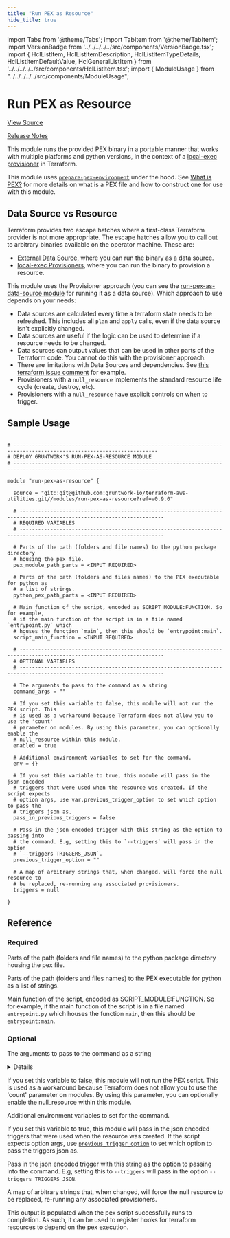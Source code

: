 ```yaml
---
title: "Run PEX as Resource"
hide_title: true
---
```


import Tabs from '@theme/Tabs';
import TabItem from '@theme/TabItem';
import VersionBadge from '../../../../../src/components/VersionBadge.tsx';
import { HclListItem, HclListItemDescription, HclListItemTypeDetails, HclListItemDefaultValue, HclGeneralListItem } from '../../../../../src/components/HclListItem.tsx';
import { ModuleUsage } from "../../../../../src/components/ModuleUsage";

<VersionBadge repoTitle="Terraform Utility Modules" version="0.9.0" />

# Run PEX as Resource

<a href="https://github.com/gruntwork-io/terraform-aws-utilities/tree/main/modules/run-pex-as-resource" className="link-button" title="View the source code for this module in GitHub.">View Source</a>

<a href="https://github.com/gruntwork-io/terraform-aws-utilities/releases?q=" className="link-button" title="Release notes for only the service catalog versions which impacted this service.">Release Notes</a>

This module runs the provided PEX binary in a portable manner that works with multiple platforms and python versions, in
the context of a [local-exec provisioner](https://www.terraform.io/docs/provisioners/local-exec.html) in Terraform.

This module uses [`prepare-pex-environment`](https://github.com/gruntwork-io/terraform-aws-utilities/tree/main/modules/prepare-pex-environment) under the hood. See [What is
PEX?](https://github.com/gruntwork-io/terraform-aws-utilities/tree/main/modules/prepare-pex-environment/README.md#what-is-pex) for more details on what is a PEX file and how to construct one
for use with this module.

## Data Source vs Resource

Terraform provides two escape hatches where a first-class Terraform provider is not more appropriate. The escape hatches
allow you to call out to arbitrary binaries available on the operator machine. These are:

*   [External Data Source](https://www.terraform.io/docs/providers/external/data_source.html), where you can run the
    binary as a data source.
*   [local-exec Provisioners](https://www.terraform.io/docs/provisioners/local-exec.html), where you can run the binary to
    provision a resource.

This module uses the Provisioner approach (you can see the [run-pex-as-data-source module](https://github.com/gruntwork-io/terraform-aws-utilities/tree/main/modules/run-pex-as-data-source)
for running it as a data source). Which approach to use depends on your needs:

*   Data sources are calculated every time a terraform state needs to be refreshed. This includes all `plan` and `apply`
    calls, even if the data source isn't explicitly changed.
*   Data sources are useful if the logic can be used to determine if a resource needs to be changed.
*   Data sources can output values that can be used in other parts of the Terraform code. You cannot do this with the
    provisioner approach.
*   There are limitations with Data Sources and dependencies. See [this terraform issue
    comment](https://github.com/hashicorp/terraform/issues/10603#issuecomment-265777128) for example.
*   Provisioners with a `null_resource` implements the standard resource life cycle (create, destroy, etc).
*   Provisioners with a `null_resource` have explicit controls on when to trigger.

## Sample Usage

<ModuleUsage>

```hcl title="main.tf"

# ---------------------------------------------------------------------------------------------------------------------
# DEPLOY GRUNTWORK'S RUN-PEX-AS-RESOURCE MODULE
# ---------------------------------------------------------------------------------------------------------------------

module "run-pex-as-resource" {

  source = "git::git@github.com:gruntwork-io/terraform-aws-utilities.git//modules/run-pex-as-resource?ref=v0.9.0"

  # ---------------------------------------------------------------------------------------------------------------------
  # REQUIRED VARIABLES
  # ---------------------------------------------------------------------------------------------------------------------

  # Parts of the path (folders and file names) to the python package directory
  # housing the pex file.
  pex_module_path_parts = <INPUT REQUIRED>

  # Parts of the path (folders and files names) to the PEX executable for python as
  # a list of strings.
  python_pex_path_parts = <INPUT REQUIRED>

  # Main function of the script, encoded as SCRIPT_MODULE:FUNCTION. So for example,
  # if the main function of the script is in a file named `entrypoint.py` which
  # houses the function `main`, then this should be `entrypoint:main`.
  script_main_function = <INPUT REQUIRED>

  # ---------------------------------------------------------------------------------------------------------------------
  # OPTIONAL VARIABLES
  # ---------------------------------------------------------------------------------------------------------------------

  # The arguments to pass to the command as a string
  command_args = ""

  # If you set this variable to false, this module will not run the PEX script. This
  # is used as a workaround because Terraform does not allow you to use the 'count'
  # parameter on modules. By using this parameter, you can optionally enable the
  # null_resource within this module.
  enabled = true

  # Additional environment variables to set for the command.
  env = {}

  # If you set this variable to true, this module will pass in the json encoded
  # triggers that were used when the resource was created. If the script expects
  # option args, use var.previous_trigger_option to set which option to pass the
  # triggers json as.
  pass_in_previous_triggers = false

  # Pass in the json encoded trigger with this string as the option to passing into
  # the command. E.g, setting this to `--triggers` will pass in the option
  # `--triggers TRIGGERS_JSON`.
  previous_trigger_option = ""

  # A map of arbitrary strings that, when changed, will force the null resource to
  # be replaced, re-running any associated provisioners.
  triggers = null

}

```

</ModuleUsage>




## Reference

<Tabs>
<TabItem value="inputs" label="Inputs" default>

### Required

<HclListItem name="pex_module_path_parts" requirement="required" type="list(string)">
<HclListItemDescription>

Parts of the path (folders and file names) to the python package directory housing the pex file.

</HclListItemDescription>
</HclListItem>

<HclListItem name="python_pex_path_parts" requirement="required" type="list(string)">
<HclListItemDescription>

Parts of the path (folders and files names) to the PEX executable for python as a list of strings.

</HclListItemDescription>
</HclListItem>

<HclListItem name="script_main_function" requirement="required" type="string">
<HclListItemDescription>

Main function of the script, encoded as SCRIPT_MODULE:FUNCTION. So for example, if the main function of the script is in a file named `entrypoint.py` which houses the function `main`, then this should be `entrypoint:main`.

</HclListItemDescription>
</HclListItem>

### Optional

<HclListItem name="command_args" requirement="optional" type="string">
<HclListItemDescription>

The arguments to pass to the command as a string

</HclListItemDescription>
<HclListItemDefaultValue defaultValue="&quot;&quot;"/>
<HclGeneralListItem title="More Details">
<details>


```hcl

   We don't use null here because this is interpolated into the python script.

```
</details>

</HclGeneralListItem>
</HclListItem>

<HclListItem name="enabled" requirement="optional" type="bool">
<HclListItemDescription>

If you set this variable to false, this module will not run the PEX script. This is used as a workaround because Terraform does not allow you to use the 'count' parameter on modules. By using this parameter, you can optionally enable the null_resource within this module.

</HclListItemDescription>
<HclListItemDefaultValue defaultValue="true"/>
</HclListItem>

<HclListItem name="env" requirement="optional" type="map(string)">
<HclListItemDescription>

Additional environment variables to set for the command.

</HclListItemDescription>
<HclListItemDefaultValue defaultValue="{}"/>
</HclListItem>

<HclListItem name="pass_in_previous_triggers" requirement="optional" type="bool">
<HclListItemDescription>

If you set this variable to true, this module will pass in the json encoded triggers that were used when the resource was created. If the script expects option args, use <a href="#previous_trigger_option"><code>previous_trigger_option</code></a> to set which option to pass the triggers json as.

</HclListItemDescription>
<HclListItemDefaultValue defaultValue="false"/>
</HclListItem>

<HclListItem name="previous_trigger_option" requirement="optional" type="string">
<HclListItemDescription>

Pass in the json encoded trigger with this string as the option to passing into the command. E.g, setting this to `--triggers` will pass in the option `--triggers TRIGGERS_JSON`.

</HclListItemDescription>
<HclListItemDefaultValue defaultValue="&quot;&quot;"/>
</HclListItem>

<HclListItem name="triggers" requirement="optional" type="map(string)">
<HclListItemDescription>

A map of arbitrary strings that, when changed, will force the null resource to be replaced, re-running any associated provisioners.

</HclListItemDescription>
<HclListItemDefaultValue defaultValue="null"/>
</HclListItem>

</TabItem>
<TabItem value="outputs" label="Outputs">

<HclListItem name="pex_done">
<HclListItemDescription>

This output is populated when the pex script successfully runs to completion. As such, it can be used to register hooks for terraform resources to depend on the pex execution.

</HclListItemDescription>
</HclListItem>

</TabItem>
</Tabs>


<!-- ##DOCS-SOURCER-START
{
  "originalSources": [
    "https://github.com/gruntwork-io/terraform-aws-utilities/tree/main/modules/run-pex-as-resource/readme.md",
    "https://github.com/gruntwork-io/terraform-aws-utilities/tree/main/modules/run-pex-as-resource/variables.tf",
    "https://github.com/gruntwork-io/terraform-aws-utilities/tree/main/modules/run-pex-as-resource/outputs.tf"
  ],
  "sourcePlugin": "module-catalog-api",
  "hash": "ced1c8beba9f15a0c8f9d26c078365a6"
}
##DOCS-SOURCER-END -->
